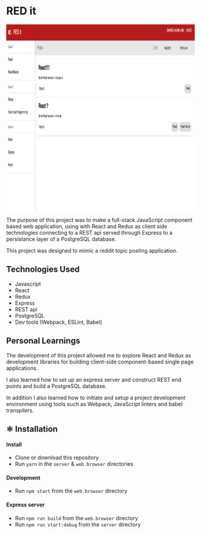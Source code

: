 # RED it

<img align="center" src="./screenshot.png" alt="Image of Red it app" width="auto" height="500">

The purpose of this project was to make a full-stack JavaScript component based web application, 
using  with React and Redux as client side technologies connecting to a REST api served through 
Express to a persistance layer of a PostgreSQL database.

This project was designed to mimic a reddit topic posting application.

## Technologies Used
- Javascript
- React
- Redux
- Express
- REST api
- PostgreSQL
- Dev tools (Webpack, ESLint, Babel)

## Personal Learnings
The development of this project allowed me to explore React and Redux as development 
libraries for building client-side component-based single page applications.

I also learned how to set up an express server and construct REST end points and build 
a PostgreSQL database.

In addition I also learned how to initiate and setup a project development environment 
using tools such as Webpack, JavaScript linters and babel transpilers.

## ⚛️ Installation

#### Install
- Clone or download this repository
- Run `yarn` in the `server` & `web.browser` directories

#### Development
- Run `npm start` from the `web.browser` directory

#### Express server
- Run `npm run build` from the `web.browser` directory
- Run `npm run start:debug` from the `server` directory
